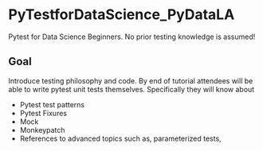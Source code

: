 # PyTestforDataScience_PyDataLA
Pytest for Data Science Beginners. No prior testing knowledge is assumed! 

## Goal
Introduce testing philosophy and code. By end of tutorial attendees will be able to write pytest unit tests themselves. Specifically they will know about

* Pytest test patterns
* Pytest Fixures
* Mock
* Monkeypatch
* References to advanced topics such as, parameterized tests, 
